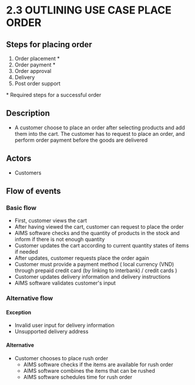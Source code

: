 # 2.3  OUTLINING USE CASE PLACE ORDER

## Steps for placing order
1. Order placement *
2. Order payment *
3. Order approval
4. Delivery
5. Post order support

\* Required steps for a successful order

## Description
- A customer choose to place an order after selecting products and add them into the cart. The customer has to request to place an order, and perform order payment before the goods are delivered

## Actors
- Customers

## Flow of events
### Basic flow
- First, customer views the cart
- After having viewed the cart, customer can request to place the order
- AIMS software checks and the quantity of products in the stock and inform if there is not enough quantity
- Customer updates the cart according to current quantity states of items if needed
- After updates, customer requests place the order again
- Customer must provide a payment method ( local currency (VND) through prepaid credit card (by linking to interbank) /  credit cards )
- Customer updates delivery information and delivery instructions
- AIMS software validates customer's input

### Alternative flow
#### Exception
- Invalid user input for delivery information
- Unsupported delivery address

#### Alternative
- Customer chooses to place rush order
    - AIMS software checks if the items are available for rush order 
    - AIMS software combines the items that can be rushed
    - AIMS software schedules time for rush order